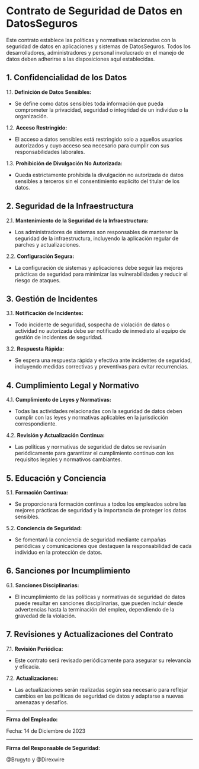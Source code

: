 # Contrato de Seguridad de Datos en DatosSeguros

Este contrato establece las políticas y normativas relacionadas con la seguridad de datos en aplicaciones y sistemas de DatosSeguros. Todos los desarrolladores, administradores y personal involucrado en el manejo de datos deben adherirse a las disposiciones aquí establecidas.

## 1. Confidencialidad de los Datos

1.1. **Definición de Datos Sensibles:**
   - Se define como datos sensibles toda información que pueda comprometer la privacidad, seguridad o integridad de un individuo o la organización.

1.2. **Acceso Restringido:**
   - El acceso a datos sensibles está restringido solo a aquellos usuarios autorizados y cuyo acceso sea necesario para cumplir con sus responsabilidades laborales.

1.3. **Prohibición de Divulgación No Autorizada:**
   - Queda estrictamente prohibida la divulgación no autorizada de datos sensibles a terceros sin el consentimiento explícito del titular de los datos.

## 2. Seguridad de la Infraestructura

2.1. **Mantenimiento de la Seguridad de la Infraestructura:**
   - Los administradores de sistemas son responsables de mantener la seguridad de la infraestructura, incluyendo la aplicación regular de parches y actualizaciones.

2.2. **Configuración Segura:**
   - La configuración de sistemas y aplicaciones debe seguir las mejores prácticas de seguridad para minimizar las vulnerabilidades y reducir el riesgo de ataques.

## 3. Gestión de Incidentes

3.1. **Notificación de Incidentes:**
   - Todo incidente de seguridad, sospecha de violación de datos o actividad no autorizada debe ser notificado de inmediato al equipo de gestión de incidentes de seguridad.

3.2. **Respuesta Rápida:**
   - Se espera una respuesta rápida y efectiva ante incidentes de seguridad, incluyendo medidas correctivas y preventivas para evitar recurrencias.

## 4. Cumplimiento Legal y Normativo

4.1. **Cumplimiento de Leyes y Normativas:**
   - Todas las actividades relacionadas con la seguridad de datos deben cumplir con las leyes y normativas aplicables en la jurisdicción correspondiente.

4.2. **Revisión y Actualización Continua:**
   - Las políticas y normativas de seguridad de datos se revisarán periódicamente para garantizar el cumplimiento continuo con los requisitos legales y normativos cambiantes.

## 5. Educación y Conciencia

5.1. **Formación Continua:**
   - Se proporcionará formación continua a todos los empleados sobre las mejores prácticas de seguridad y la importancia de proteger los datos sensibles.

5.2. **Conciencia de Seguridad:**
   - Se fomentará la conciencia de seguridad mediante campañas periódicas y comunicaciones que destaquen la responsabilidad de cada individuo en la protección de datos.

## 6. Sanciones por Incumplimiento

6.1. **Sanciones Disciplinarias:**
   - El incumplimiento de las políticas y normativas de seguridad de datos puede resultar en sanciones disciplinarias, que pueden incluir desde advertencias hasta la terminación del empleo, dependiendo de la gravedad de la violación.

## 7. Revisiones y Actualizaciones del Contrato

7.1. **Revisión Periódica:**
   - Este contrato será revisado periódicamente para asegurar su relevancia y eficacia.

7.2. **Actualizaciones:**
   - Las actualizaciones serán realizadas según sea necesario para reflejar cambios en las políticas de seguridad de datos y adaptarse a nuevas amenazas y desafíos.

---

**Firma del Empleado:**
   
Fecha: 14 de Diciembre de 2023

---

**Firma del Responsable de Seguridad:**
   
@Brugyto y @Direxwire

